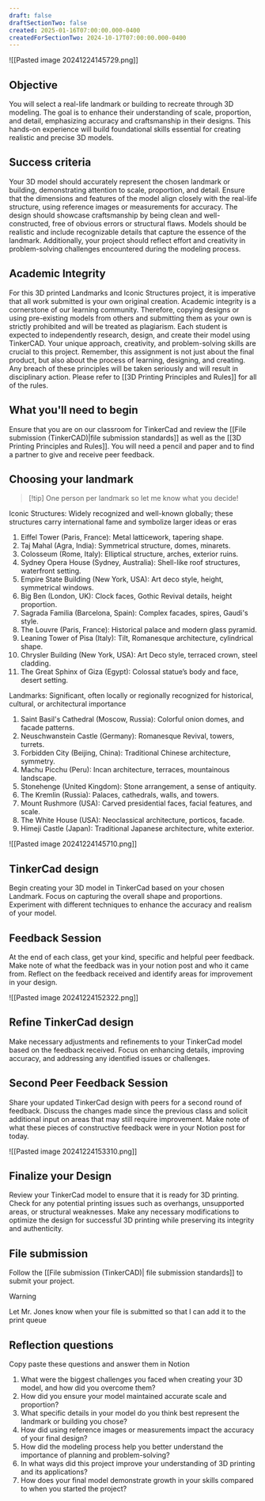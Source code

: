 ```yaml
---
draft: false
draftSectionTwo: false
created: 2025-01-16T07:00:00.000-0400
createdForSectionTwo: 2024-10-17T07:00:00.000-0400
---
```

![[Pasted image 20241224145729.png]]
## Objective
You will select a real-life landmark or building to recreate through 3D modeling. The goal is to enhance their understanding of scale, proportion, and detail, emphasizing accuracy and craftsmanship in their designs. This hands-on experience will build foundational skills essential for creating realistic and precise 3D models.
## Success criteria
Your 3D model should accurately represent the chosen landmark or building, demonstrating attention to scale, proportion, and detail. Ensure that the dimensions and features of the model align closely with the real-life structure, using reference images or measurements for accuracy. The design should showcase craftsmanship by being clean and well-constructed, free of obvious errors or structural flaws. Models should be realistic and include recognizable details that capture the essence of the landmark. Additionally, your project should reflect effort and creativity in problem-solving challenges encountered during the modeling process.
## Academic Integrity
For this 3D printed Landmarks and Iconic Structures project, it is imperative that all work submitted is your own original creation. Academic integrity is a cornerstone of our learning community. Therefore, copying designs or using pre-existing models from others and submitting them as your own is strictly prohibited and will be treated as plagiarism. Each student is expected to independently research, design, and create their model using TinkerCAD. Your unique approach, creativity, and problem-solving skills are crucial to this project. Remember, this assignment is not just about the final product, but also about the process of learning, designing, and creating. Any breach of these principles will be taken seriously and will result in disciplinary action. Please refer to [[3D Printing Principles and Rules]] for all of the rules.

## What you'll need to begin
Ensure that you are on our classroom for TinkerCad and review the [[File submission (TinkerCAD)|file submission standards]] as well as the [[3D Printing Principles and Rules]]. You will need a pencil and paper and to find a partner to give and receive peer feedback.

## Choosing your landmark

>[!tip] One person per landmark so let me know what you decide!

Iconic Structures: Widely recognized and well-known globally; these structures carry international fame and symbolize larger ideas or eras
1. Eiffel Tower (Paris, France): Metal latticework, tapering shape.
2. Taj Mahal (Agra, India): Symmetrical structure, domes, minarets.
3. Colosseum (Rome, Italy): Elliptical structure, arches, exterior ruins.
4. Sydney Opera House (Sydney, Australia): Shell-like roof structures, waterfront setting.
5. Empire State Building (New York, USA): Art deco style, height, symmetrical windows.
6. Big Ben (London, UK): Clock faces, Gothic Revival details, height proportion.
7. Sagrada Familia (Barcelona, Spain): Complex facades, spires, Gaudi's style.
8. The Louvre (Paris, France): Historical palace and modern glass pyramid.
9. Leaning Tower of Pisa (Italy): Tilt, Romanesque architecture, cylindrical shape.
10. Chrysler Building (New York, USA): Art Deco style, terraced crown, steel cladding.
11. The Great Sphinx of Giza (Egypt): Colossal statue’s body and face, desert setting.

Landmarks: Significant, often locally or regionally recognized for historical, cultural, or architectural importance
1. Saint Basil's Cathedral (Moscow, Russia): Colorful onion domes, and facade patterns.
2. Neuschwanstein Castle (Germany): Romanesque Revival, towers, turrets.
3. Forbidden City (Beijing, China): Traditional Chinese architecture, symmetry.
4. Machu Picchu (Peru): Incan architecture, terraces, mountainous landscape.
5. Stonehenge (United Kingdom): Stone arrangement, a sense of antiquity.
6. The Kremlin (Russia): Palaces, cathedrals, walls, and towers.
7. Mount Rushmore (USA): Carved presidential faces, facial features, and scale.
8. The White House (USA): Neoclassical architecture, porticos, facade.
9. Himeji Castle (Japan): Traditional Japanese architecture, white exterior.

![[Pasted image 20241224145710.png]]

## TinkerCad design
Begin creating your 3D model in TinkerCad based on your chosen Landmark. Focus on capturing the overall shape and proportions. Experiment with different techniques to enhance the accuracy and realism of your model.

## Feedback Session
At the end of each class, get your kind, specific and helpful peer feedback. Make note of what the feedback was in your notion post and who it came from. Reflect on the feedback received and identify areas for improvement in your design. 

![[Pasted image 20241224152322.png]]
## Refine TinkerCad design
Make necessary adjustments and refinements to your TinkerCad model based on the feedback received. Focus on enhancing details, improving accuracy, and addressing any identified issues or challenges.

## Second Peer Feedback Session
Share your updated TinkerCad design with peers for a second round of feedback. Discuss the changes made since the previous class and solicit additional input on areas that may still require improvement. Make note of what these pieces of constructive feedback were in your Notion post for today.

![[Pasted image 20241224153310.png]]

## Finalize your Design
Review your TinkerCad model to ensure that it is ready for 3D printing. Check for any potential printing issues such as overhangs, unsupported areas, or structural weaknesses. Make any necessary modifications to optimize the design for successful 3D printing while preserving its integrity and authenticity.

## File submission
Follow the [[File submission (TinkerCAD)| file submission standards]] to submit your project.

>[!warning] 
>Let Mr. Jones know when your file is submitted so that I can add it to the print queue

## Reflection questions
Copy paste these questions and answer them in Notion

1. What were the biggest challenges you faced when creating your 3D model, and how did you overcome them?
2. How did you ensure your model maintained accurate scale and proportion?
3. What specific details in your model do you think best represent the landmark or building you chose?
4. How did using reference images or measurements impact the accuracy of your final design?
5. How did the modeling process help you better understand the importance of planning and problem-solving?
6. In what ways did this project improve your understanding of 3D printing and its applications?
7. How does your final model demonstrate growth in your skills compared to when you started the project?
